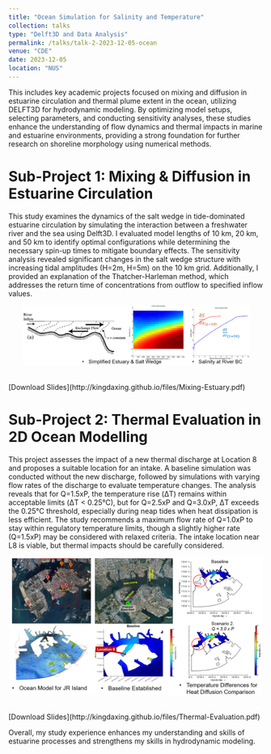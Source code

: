 ```yaml
---
title: "Ocean Simulation for Salinity and Temperature"
collection: talks
type: "Delft3D and Data Analysis"
permalink: /talks/talk-2-2023-12-05-ocean
venue: "CDE"
date: 2023-12-05
location: "NUS"
---
```


This includes key academic projects focused on mixing and diffusion in estuarine circulation and thermal plume extent in the ocean, utilizing DELFT3D for hydrodynamic modeling. By optimizing model setups, selecting parameters, and conducting sensitivity analyses, these studies enhance the understanding of flow dynamics and thermal impacts in marine and estuarine environments, providing a strong foundation for further research on shoreline morphology using numerical methods.


Sub-Project 1: Mixing & Diffusion in Estuarine Circulation
======

This study examines the dynamics of the salt wedge in tide-dominated estuarine circulation by simulating the interaction between a freshwater river and the sea using Delft3D. I evaluated model lengths of 10 km, 20 km, and 50 km to identify optimal configurations while determining the necessary spin-up times to mitigate boundary effects. The sensitivity analysis revealed significant changes in the salt wedge structure with increasing tidal amplitudes (H=2m, H=5m) on the 10 km grid. Additionally, I provided an explanation of the Thatcher-Harleman method, which addresses the return time of concentrations from outflow to specified inflow values. <br/>
<p align="center">
  <img src='/images/proj-ocean-1.PNG' alt='Image Description' width='450'> 
</p> 
<br/>[Download Slides](http://kingdaxing.github.io/files/Mixing-Estuary.pdf)


Sub-Project 2: Thermal Evaluation in 2D Ocean Modelling 
======

This project assesses the impact of a new thermal discharge at Location 8 and proposes a suitable location for an intake. A baseline simulation was conducted without the new discharge, followed by simulations with varying flow rates of the discharge to evaluate temperature changes. The analysis reveals that for Q=1.5xP, the temperature rise (ΔT) remains within acceptable limits (ΔT < 0.25°C), but for Q=2.5xP and Q=3.0xP, ΔT exceeds the 0.25°C threshold, especially during neap tides when heat dissipation is less efficient. The study recommends a maximum flow rate of Q=1.0xP to stay within regulatory temperature limits, though a slightly higher rate (Q=1.5xP) may be considered with relaxed criteria. The intake location near L8 is viable, but thermal impacts should be carefully considered. <br/>
<p align="center">
  <img src='/images/proj-ocean-2.PNG' alt='Image Description' width='500'> 
</p> 
<br/>[Download Slides](http://kingdaxing.github.io/files/Thermal-Evaluation.pdf) <br/>

Overall, my study experience enhances my understanding and skills of estuarine processes and strengthens my skills in hydrodynamic modeling.
